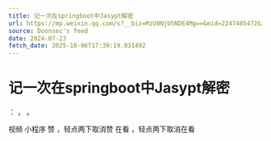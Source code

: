 ```yaml
---
title: 记一次在springboot中Jasypt解密
url: https://mp.weixin.qq.com/s?__biz=MzU0NjU5NDE4Mg==&mid=2247485472&idx=1&sn=8ad7af2c1659e1cb0b25383d69728921
source: Doonsec's feed
date: 2024-07-23
fetch_date: 2025-10-06T17:39:19.931492
---
```


# 记一次在springboot中Jasypt解密

：
，
。

视频
小程序
赞
，轻点两下取消赞
在看
，轻点两下取消在看